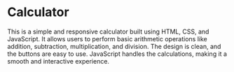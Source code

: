 # Calculator
This is a simple and responsive calculator built using HTML, CSS, and JavaScript. It allows users to perform basic arithmetic operations like addition, subtraction, multiplication, and division. The design is clean, and the buttons are easy to use. JavaScript handles the calculations, making it a smooth and interactive experience.
